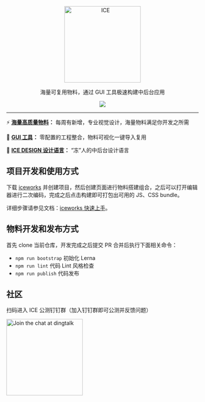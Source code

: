 <p align="center">
  <a href="https://alibaba.github.io/ice">
    <img alt="ICE" src="https://gw.alicdn.com/tfs/TB1FEW2nfDH8KJjy1XcXXcpdXXa-487-132.svg" width="200">
  </a>
</p>
<p align="center">海量可复用物料，通过 GUI 工具极速构建中后台应用</p>

<p align="center">
  <a href="https://github.com/alibaba/ice/blob/master/LICENSE"><img src="https://img.shields.io/badge/license-MIT-brightgreen.svg"></a>
</p>

---

:zap: **[海量高质量物料](https://alibaba.github.io/ice/#/block)：** 每周有新增，专业视觉设计，海量物料满足你开发之所需

:dart: **[GUI 工具](https://alibaba.github.io/ice/#/iceworks)：** 零配置的工程整合，物料可视化一键导入复用

:art: **[ICE DESIGN 设计语言](https://alibaba.github.io/ice/design.html)：** “冻”人的中后台设计语言

## 项目开发和使用方式

下载 [iceworks](https://alibaba.github.io/ice/#/iceworks) 并创建项目，然后创建页面进行物料搭建组合，之后可以打开编辑器进行二次编码，完成之后点击构建即可打包出可用的 JS、CSS bundle。

详细步骤请参见文档：[iceworks 快速上手](https://alibaba.github.io/ice/#/iceworks/start)。

## 物料开发和发布方式

首先 clone 当前仓库，开发完成之后提交 PR 合并后执行下面相关命令：

- `npm run bootstrap` 初始化 Lerna
- `npm run lint` 代码 Lint 风格检查
- `npm run publish` 代码发布

## 社区

扫码进入 ICE 公测钉钉群（加入钉钉群即可公测并反馈问题）

<img alt="Join the chat at dingtalk" src="https://gw.alicdn.com/tfs/TB1iLI8kxPI8KJjSspoXXX6MFXa-1242-1602.jpg" width="200">
